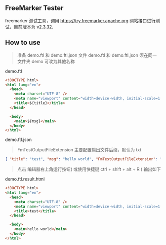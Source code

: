 ## FreeMarker Tester

freemarker 测试工具，调用 https://try.freemarker.apache.org 网站接口进行测试，目前版本为 v2.3.32.

## How to use

> 准备 demo.ftl 和 demo.ftl.json 文件
> demo.ftl 和 demo.ftl.json 须在同一文件夹 demo 可改为其他名称

demo.ftl

```html
<!DOCTYPE html>
<html lang="en">
  <head>
    <meta charset="UTF-8" />
    <meta name="viewport" content="width=device-width, initial-scale=1.0" />
    <title>${title}</title>
  </head>

  <body>
    <main>${msg}</main>
  </body>
</html>
```

demo.ftl.json

> FmTestOutputFileExtension 主要配置输出文件后缀，默认为 txt

```json
{ "title": "test", "msg": "hello world", "FmTestOutputFileExtension": "html" }
```

> 点击 编辑器右上角运行按钮( 或使用快捷键 ctrl + shift + alt + R ) 输出如下

demo.ftl.result.html

```html
<!DOCTYPE html>
<html lang="en">
  <head>
    <meta charset="UTF-8" />
    <meta name="viewport" content="width=device-width, initial-scale=1.0" />
    <title>test</title>
  </head>

  <body>
    <main>hello world</main>
  </body>
</html>
```
